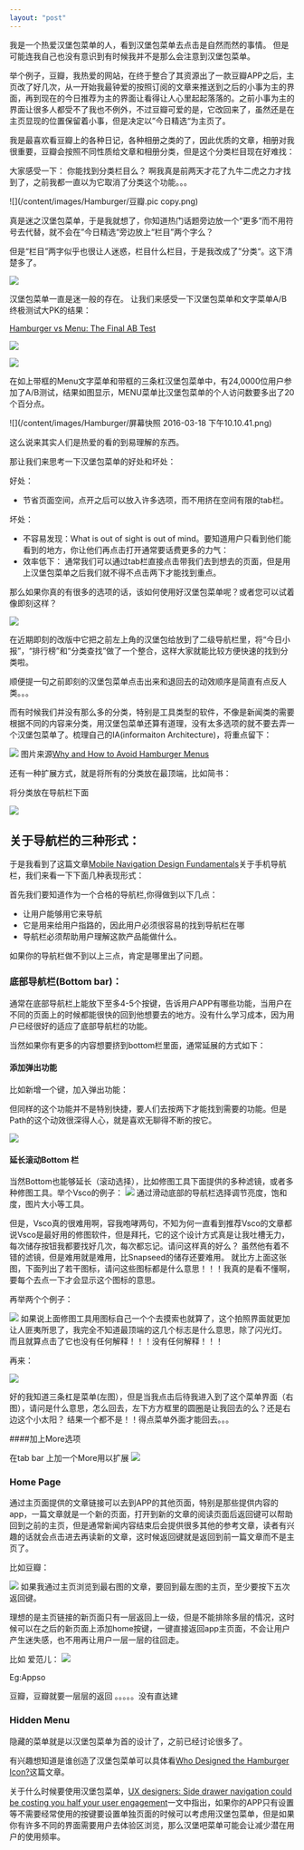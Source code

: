 ```yaml
---
layout: "post"
---
```


我是一个热爱汉堡包菜单的人，看到汉堡包菜单去点击是自然而然的事情。 但是可能连我自己也没有意识到有时候我并不是那么会注意到汉堡包菜单。

举个例子，豆瓣，我热爱的网站，在终于整合了其资源出了一款豆瓣APP之后，主页改了好几次，从一开始我最钟爱的按照订阅的文章来推送到之后的小事为主的界面，再到现在的今日推荐为主的界面让看得让人心里起起落落的。之前小事为主的界面让很多人都受不了我也不例外，不过豆瓣可爱的是，它改回来了，虽然还是在主页显现的位置保留着小事，但是决定以”今日精选“为主页了。 

我是最喜欢看豆瓣上的各种日记，各种相册之类的了，因此优质的文章，相册对我很重要，豆瓣会按照不同性质给文章和相册分类，但是这个分类栏目现在好难找：

大家感受一下： 你能找到分类栏目么？ 啊我真是前两天才花了九牛二虎之力才找到了，之前我都一直以为它取消了分类这个功能。。。

![](/content/images/Hamburger/豆瓣.pic copy.png)

真是迷之汉堡包菜单，于是我就想了，你知道热门话题旁边放一个“更多”而不用符号去代替，就不会在”今日精选“旁边放上“栏目”两个字么？ 

但是“栏目”两字似乎也很让人迷惑，栏目什么栏目，于是我改成了”分类“。这下清楚多了。 

![](/content/images/Hamburger/DoubanRedesign.png)

汉堡包菜单一直是迷一般的存在。
让我们来感受一下汉堡包菜单和文字菜单A/B终极测试大PK的结果： 

[Hamburger vs Menu: The Final AB Test](http://exisweb.net/menu-eats-hamburger)

![](/content/images/Hamburger/menuab2@2x.png)

![](/content/images/Hamburger/menuab@2x1.png)

在如上带框的Menu文字菜单和带框的三条杠汉堡包菜单中，有24,0000位用户参加了A/B测试，结果如图显示，MENU菜单比汉堡包菜单的个人访问数要多出了20个百分点。 

![](/content/images/Hamburger/屏幕快照 2016-03-18 下午10.10.41.png)

这么说来其实人们是热爱的看的到易理解的东西。 

那让我们来思考一下汉堡包菜单的好处和坏处： 

好处： 

* 节省页面空间，点开之后可以放入许多选项，而不用挤在空间有限的tab栏。

坏处： 

* 不容易发现：What is out of sight is out of mind。要知道用户只看到他们能看到的地方，你让他们再点击打开通常要话费更多的力气： 
* 效率低下： 通常我们可以通过tab栏直接点击带我们去到想去的页面，但是用上汉堡包菜单之后我们就不得不点击两下才能找到重点。 

那么如果你真的有很多的选项的话，该如何使用好汉堡包菜单呢？或者您可以试着像即刻这样？ 


![](/content/images/Hamburger/即刻.png)

在近期即刻的改版中它把之前左上角的汉堡包给放到了二级导航栏里，将“今日小报”，“排行榜”和“分类查找”做了一个整合，这样大家就能比较方便快速的找到分类啦。

顺便提一句之前即刻的汉堡包菜单点击出来和退回去的动效顺序是简直有点反人类。。。

而有时候我们并没有那么多的分类，特别是工具类型的软件，不像是新闻类的需要根据不同的内容来分类，用汉堡包菜单还算有道理，没有太多选项的就不要去弄一个汉堡包菜单了。梳理自己的IA(informaiton Architecture)，将重点留下： 

![](/content/images/Hamburger/airbnb_redesign.svg)
图片来源[Why and How to Avoid Hamburger Menus](https://lmjabreu.com/post/why-and-how-to-avoid-hamburger-menus/)

还有一种扩展方式，就是将所有的分类放在最顶端，比如简书： 

将分类放在导航栏下面

![](/content/images/Hamburger/简书.png)


## 关于导航栏的三种形式： 

于是我看到了这篇文章[Mobile Navigation Design Fundamentals](http://thekineticui.com/mobile-navigation-design-fundamentals/)关于手机导航栏，我们来看一下下面几种表现形式： 

首先我们要知道作为一个合格的导航栏,你得做到以下几点： 

* 让用户能够用它来导航
* 它是用来给用户指路的，因此用户必须很容易的找到导航栏在哪
* 导航栏必须帮助用户理解这款产品能做什么。 

如果你的导航栏做不到以上三点，肯定是哪里出了问题。 


### 底部导航栏(Bottom bar)： 

通常在底部导航栏上能放下至多4-5个按键，告诉用户APP有哪些功能，当用户在不同的页面上的时候都能很快的回到他想要去的地方。没有什么学习成本，因为用户已经很好的适应了底部导航栏的功能。 

当然如果你有更多的内容想要挤到bottom栏里面，通常延展的方式如下： 

#### 添加弹出功能
比如新增一个键，加入弹出功能： 

但同样的这个功能并不是特别快捷，要人们去按两下才能找到需要的功能。但是Path的这个动效很深得人心，就是喜欢无聊得不断的按它。 

![](/content/images/Hamburger/Path.png)

#### 延长滚动Bottom 栏

当然Bottom也能够延长（滚动选择），比如修图工具下面提供的多种滤镜，或者多种修图工具。举个Vsco的例子： 
![](/content/images/Hamburger/vsco.png
)
通过滑动底部的导航栏选择调节亮度，饱和度，图片大小等工具。 

但是，Vsco真的很难用啊，容我咆哮两句，不知为何一直看到推荐Vsco的文章都说Vsco是最好用的修图软件，但是拜托，它的这个设计方式真是让我吐槽无力，每次储存按钮我都要找好几次，每次都忘记。请问这样真的好么？ 虽然他有着不错的滤镜，但是难用就是难用，比Snapseed的储存还要难用。 就比方上面这张图，下面列出了若干图标，请问这些图标都是什么意思！！！我真的是看不懂啊，要每个去点一下才会显示这个图标的意思。

再举两个个例子： 

![](/content/images/Hamburger/vscoPic.png
)
如果说上面修图工具用图标自己一个个去摸索也就算了，这个拍照界面就更加让人匪夷所思了，我完全不知道最顶端的这几个标志是什么意思，除了闪光灯。 而且就算点击了它也没有任何解释！！！没有任何解释！！！

再来： 

![](/content/images/Hamburger/vscomenu.png)


好的我知道三条杠是菜单(左图），但是当我点击后待我进入到了这个菜单界面（右图），请问是什么意思，怎么回去，左下方方框里的圆圈是让我回去的么？还是右边这个小太阳？ 结果一个都不是！！得点菜单外面才能回去。。。


####加上More选项

在tab bar 上加一个More用以扩展 
![](/content/images/Hamburger/itunes-tabbar.png)

### Home Page

通过主页面提供的文章链接可以去到APP的其他页面，特别是那些提供内容的app，一篇文章就是一个新的页面，打开到新的文章的阅读页面后返回键可以帮助回到之前的主页，但是通常新闻内容结束后会提供很多其他的参考文章，读者有兴趣的话就会点击进去再读新的文章，这时候返回键就是返回到前一篇文章而不是主页了。

比如豆瓣：

![](/content/images/Hamburger/豆瓣.png)
如果我通过主页浏览到最右图的文章，要回到最左图的主页，至少要按下五次返回键。 

理想的是主页链接的新页面只有一层返回上一级，但是不能排除多层的情况，这时候可以在之后的新页面上添加home按键，一键直接返回app主页面，不会让用户产生迷失感，也不用再让用户一层一层的往回走。 

比如 爱范儿：
![](/content/images/Hamburger/ifan.png)



Eg:Appso

豆瓣，豆瓣就要一层层的返回 。。。。。没有直达建


### Hidden Menu

隐藏的菜单就是以汉堡包菜单为首的设计了，之前已经讨论很多了。

有兴趣想知道是谁创造了汉堡包菜单可以具体看[Who Designed the Hamburger Icon?](http://gizmodo.com/who-designed-the-iconic-hamburger-icon-1555438787)这篇文章。

关于什么时候要使用汉堡包菜单，[UX designers: Side drawer navigation could be costing you half your user engagement](http://thenextweb.com/dd/2014/04/08/ux-designers-side-drawer-navigation-costing-half-user-engagement/)一文中指出，如果你的APP只有设置等不需要经常使用的按键要设置单独页面的时候可以考虑用汉堡包菜单，但是如果你有许多不同的界面需要用户去体验区浏览，那么汉堡吧菜单可能会让减少潜在用户的使用频率。



